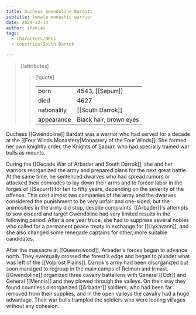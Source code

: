 ```yaml
---
title: Duchess Gwendoline Bardatt
subtitle: female monastic warrior
date: 2024-12-14
author: sfakias
tags:
  - characters/NPCs
  - countries/South Darrok

---
```

> [!attributes]
> 
> > [!quote]
> >
> > | | |
> > | --- | --- |
> > | born | 4543, [[Sapurr]] |
> > | died | 4627 |
> > | nationality | [[South Darrok]] |
> > | appearance | Black hair, brown eyes |

Duchess [[Gwendoline]] Bardatt was a warrior who had served for a decade at the [[Four Winds Monastery|Monastery of the Four Winds]]. She formed her own knightly order, the Knights of Sapurr, who had specially trained war bulls as mounts.

During the [[Decade War of Arbader and South Darrok]], she and her warriors reorganized the army and prepared plans for the next great battle. At the same time, he sentenced dwarves who had spread rumors or attacked their comrades to lay down their arms and to forced labor in the forges of [[Sapurr]] for ten to fifty years, depending on the severity of the offense. This cost almost two companies of the army and the dwarves considered the punishment to be very unfair and one-sided, but the animosities in the army did stop, despite complaints. [[Arbader]]'s attempts to sow discord and target Gwendoline had very limited results in the following period. After a one year truce, she had to suppress several nobles who called for a permanent peace treaty in exchange for [[Llykavann]], and she also changed some renegade captains for other, more suitable candidates.

After the massacre at [[Queenswood]], Arbader's forces began to advance north. They eventually crossed the forest's edge and began to plunder what was left of the [[Volprost Plains]]. Darrok's army had been disorganized but soon managed to regroup in the main camps of Relmon and Irmast. [[Gwendoline]] organized three cavalry battalions with General [[Odr]] and General [[Mennis]] and they plowed through the valleys. On their way they found countless disorganized [[Arbader]] soldiers, who had been far removed from their supplies, and in the open valleys the cavalry had a huge advantage. Their war bulls trampled the soldiers who were looting villages without any cohesion.
